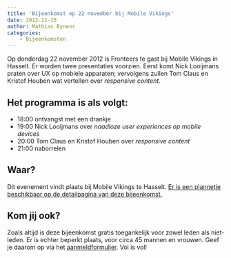 ```yaml
---
title: 'Bijeenkomst op 22 november bij Mobile Vikings'
date: 2012-11-15
author: Mathias Bynens
categories:
    - Bijeenkomsten
---
```


Op donderdag 22 november 2012 is Fronteers te gast bij Mobile Vikings in Hasselt. Er worden twee presentaties voorzien. Eerst komt Nick Looijmans praten over UX op mobiele apparaten; vervolgens zullen Tom Claus en Kristof Houben wat vertellen over _responsive content_.

## Het programma is als volgt:

-   18:00 ontvangst met een drankje
-   19:00 Nick Looijmans over _naadloze user experiences op mobile devices_
-   20:00 Tom Claus en Kristof Houben over _responsive content_
-   21:00 naborrelen

## Waar?

Dit evenement vindt plaats bij Mobile Vikings te Hasselt. [Er is een plannetje beschikbaar op de detailpagina van deze bijeenkomst.](/bijeenkomsten/2012/mobile-vikings)

## Kom jij ook?

Zoals altijd is deze bijeenkomst gratis toegankelijk voor zowel leden als niet-leden. Er is echter beperkt plaats, voor circa 45 mannen en vrouwen. Geef je daarom op via het [aanmeldformulier](/bijeenkomsten/2012/mobile-vikings#aanmeldingen). Vol is vol!
